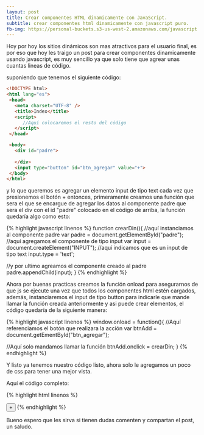 ```yaml
---
layout: post
title: Crear componentes HTML dinamicamente con JavaScript.
subtitle: crear componentes html dinamicamente con javascript puro.
fb-img: https://personal-buckets.s3-us-west-2.amazonaws.com/javascript.jpg
---
```


Hoy por hoy los sitios dinámicos son mas atractivos para el usuario final, es por eso que hoy les traigo un post para crear componentes dinamicamente usando javascript, es muy sencillo ya que solo tiene que agrear unas cuantas lineas de código.

suponiendo que tenemos el siguiente código:

```html
<!DOCTYPE html>
<html lang="es">
 <head>
   <meta charset="UTF-8" />
   <title>Index</title>
   <script>
      //Aquí colocaremos el resto del código        
   </script>
 </head>

 <body>
   <div id="padre">
      
   </div>
   <input type="button" id="btn_agregar" value="+">
 </body>
</html>
```

y lo que queremos es agregar un elemento input de tipo text cada vez que presionemos el botón + entonces, primeramente creamos una función que sera el que se encargue de agregar los datos al componente padre que sera el div con el id "padre" colocado en el código de arriba, la función quedaría algo como esto:

{% highlight javascript linenos %}
function crearDin(){
   //aquí instanciamos al componente padre
   var padre = document.getElementById("padre");
   //aquí agregamos el componente de tipo input
   var input = document.createElement("INPUT");
   //aquí indicamos que es un input de tipo text
   input.type = 'text';
   
   //y por ultimo agreamos el componente creado al padre
   padre.appendChild(input);
 }
{% endhighlight %}

Ahora por buenas practicas creamos la función onload para asegurarnos de que js se ejecute una vez que todos los componentes html estén cargados, además, instanciaremos el input de tipo button para indicarle que mande llamar la función creada anteriormente y asi puede crear elementos, el código quedaría de la siguiente manera:

{% highlight javascript linenos %}
window.onload = function(){
   //Aquí referenciamos el botón que realizara la acción
   var btnAdd = document.getEmentById("btn_agregar");
   
   //Aquí solo mandamos llamar la función 
   btnAdd.onclick = crearDin;
}
{% endhighlight %}

Y listo ya tenemos nuestro código listo, ahora solo le agregamos un poco de css para tener una mejor vista.

Aquí el código completo:

{% highlight html linenos %}
<!DOCTYPE html>
<html lang="es">
 <head>
   <meta charset="UTF-8" />
   <title>Index</title>
   <script>
      function crearDin(){
         
         var padre = document.getElementById("padre");
         var input = document.createElement("INPUT");         
         input.type = 'text';

         padre.appendChild(input);
      } 
      window.onload = function(){
         
         var btnAdd = document.getEmentById("btn_agregar");   
         btnAdd.onclick = crearDin;
      }      
   </script>
 </head>
 <body>
   <div id="padre">
      
   </div>
   <input type="button" id="btn_agregar" value="+">
 </body>
</html>
{% endhighlight %}

Bueno espero que les sirva si tienen dudas comenten y compartan el post, un saludo.


